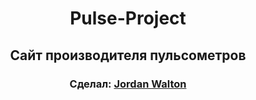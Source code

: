<h1 align="center">Pulse-Project</h1>
<h2 align="center">Сайт производителя пульсометров</h2>
<h3 align="center">Сделал: <a href="https://github.com/1JordanWalton1" target="_blank">Jordan Walton</a></h3>
